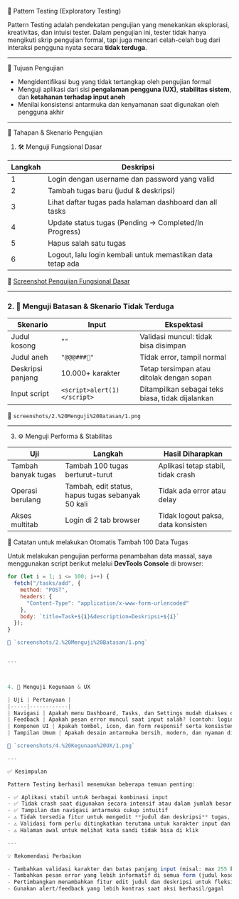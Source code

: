 🧩 Pattern Testing (Exploratory Testing)

Pattern Testing adalah pendekatan pengujian yang menekankan eksplorasi, kreativitas, dan intuisi tester. Dalam pengujian ini, tester tidak hanya mengikuti skrip pengujian formal, tapi juga mencari celah-celah bug dari interaksi pengguna nyata secara **tidak terduga**.

---

🎯 Tujuan Pengujian

- Mengidentifikasi bug yang tidak tertangkap oleh pengujian formal
- Menguji aplikasi dari sisi **pengalaman pengguna (UX)**, **stabilitas sistem**, dan **ketahanan terhadap input aneh**
- Menilai konsistensi antarmuka dan kenyamanan saat digunakan oleh pengguna akhir

---

🧪 Tahapan & Skenario Pengujian

1. 🛠 Menguji Fungsional Dasar

| Langkah | Deskripsi |
|--------|-----------|
| 1 | Login dengan username dan password yang valid |
| 2 | Tambah tugas baru (judul & deskripsi) |
| 3 | Lihat daftar tugas pada halaman dashboard dan all tasks |
| 4 | Update status tugas (Pending → Completed/In Progress) |
| 5 | Hapus salah satu tugas |
| 6 | Logout, lalu login kembali untuk memastikan data tetap ada |

📸 [Screenshot Pengujian Fungsional Dasar](screenshots/1.%20Menguji%20Fungsional%20Dasar/1.png)

---

### 2. 🚧 Menguji Batasan & Skenario Tidak Terduga

| Skenario | Input | Ekspektasi |
|----------|-------|------------|
| Judul kosong | `""` | Validasi muncul: tidak bisa disimpan |
| Judul aneh | `"@@@###🤯"` | Tidak error, tampil normal |
| Deskripsi panjang | 10.000+ karakter | Tetap tersimpan atau ditolak dengan sopan |
| Input script | `<script>alert(1)</script>` | Ditampilkan sebagai teks biasa, tidak dijalankan |

📸 `screenshots/2.%20Menguji%20Batasan/1.png`

---
3. ⚙️ Menguji Performa & Stabilitas

| Uji | Langkah | Hasil Diharapkan |
|-----|--------|------------------|
| Tambah banyak tugas | Tambah 100 tugas berturut-turut | Aplikasi tetap stabil, tidak crash |
| Operasi berulang | Tambah, edit status, hapus tugas sebanyak 50 kali | Tidak ada error atau delay |
| Akses multitab | Login di 2 tab browser | Tidak logout paksa, data konsisten |

🔁 Catatan untuk melakukan Otomatis Tambah 100 Data Tugas

Untuk melakukan pengujian performa penambahan data massal, saya menggunakan script berikut melalui **DevTools Console** di browser:

```javascript
for (let i = 1; i <= 100; i++) {
  fetch("/tasks/add", {
    method: "POST",
    headers: {
      "Content-Type": "application/x-www-form-urlencoded"
    },
    body: `title=Task+${i}&description=Deskripsi+${i}`
  });
}

📸 `screenshots/2.%20Menguji%20Batasan/1.png`


---



4. 🎨 Menguji Kegunaan & UX

| Uji | Pertanyaan |
|-----|------------|
| Navigasi | Apakah menu Dashboard, Tasks, dan Settings mudah diakses dan tidak membingungkan? |
| Feedback | Apakah pesan error muncul saat input salah? (contoh: login gagal) |
| Komponen UI | Apakah tombol, icon, dan form responsif serta konsisten? |
| Tampilan Umum | Apakah desain antarmuka bersih, modern, dan nyaman digunakan? |

📸 `screenshots/4.%20Kegunaan%20UX/1.png`

---

✅ Kesimpulan

Pattern Testing berhasil menemukan beberapa temuan penting:

- ✅ Aplikasi stabil untuk berbagai kombinasi input
- ✅ Tidak crash saat digunakan secara intensif atau dalam jumlah besar
- ✅ Tampilan dan navigasi antarmuka cukup intuitif
- ⚠️ Tidak tersedia fitur untuk mengedit **judul dan deskripsi** tugas, hanya status yang bisa diubah
- ⚠️ Validasi form perlu ditingkatkan terutama untuk karakter input dan batasan panjang
- ⚠️ Halaman awal untuk melihat kata sandi tidak bisa di klik

---

💡 Rekomendasi Perbaikan

- Tambahkan validasi karakter dan batas panjang input (misal: max 255 karakter)
- Tambahkan pesan error yang lebih informatif di semua form (judul kosong, input tidak valid)
- Pertimbangkan menambahkan fitur edit judul dan deskripsi untuk fleksibilitas pengguna
- Gunakan alert/feedback yang lebih kontras saat aksi berhasil/gagal



